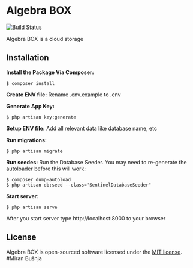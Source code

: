 # Algebra BOX

[![Build Status](https://travis-ci.org/tkescec/AlgebraBox.svg?branch=master)](https://travis-ci.org/tkescec/AlgebraBox)

Algebra BOX is a cloud storage

## Installation
**Install the Package Via Composer:**
```shell
$ composer install
```

**Create ENV file:**
Rename .env.example to .env

**Generate App Key:**
```shell
$ php artisan key:generate
```

**Setup ENV file:**
Add all relevant data like database name, etc

**Run migrations:**
```shell
$ php artisan migrate
```

**Run seedes:**
Run the Database Seeder. You may need to re-generate the autoloader before this will work:
```shell
$ composer dump-autoload
$ php artisan db:seed --class="SentinelDatabaseSeeder"
```

**Start server:**
```shell
$ php artisan serve
```

After you start server type http://localhost:8000 to your browser

## License

Algebra BOX is open-sourced software licensed under the [MIT license](http://opensource.org/licenses/MIT).
#Miran Bušnja